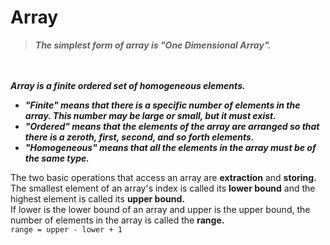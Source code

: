 # Array
> ***The simplest form of array is "One Dimensional Array".***

<br><br>
***Array is a finite ordered set of homogeneous elements.***
* ***"Finite" means that there is a specific number of elements in the array. This number may be large or small, but it must exist.***
* ***"Ordered" means that the elements of the array are arranged so that there is a zeroth, first, second, and so forth elements.***
* ***"Homogeneous" means that all the elements in the array must be of the same type.***

The two basic operations that access an array are **extraction** and **storing.** <br>
The smallest element of an array's index is called its **lower bound** and the highest element is called its **upper bound.** <br>
If lower is the lower bound of an array and upper is the upper bound, the number of elements in the array is called the **range.** <br>
`range = upper - lower + 1`

